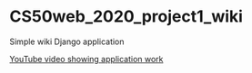 # CS50web_2020_project1_wiki
Simple wiki Django application

[YouTube video showing application work](https://youtu.be/mb7BXRQzR0U)
